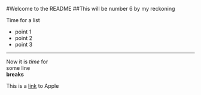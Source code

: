 #Welcome to the README
##This will be number 6 by my reckoning

Time for a list

* point 1
* point 2
* point 3

***

Now it is *time* for  
some line  
**breaks**


This is a [link](http://www.apple.com) to Apple